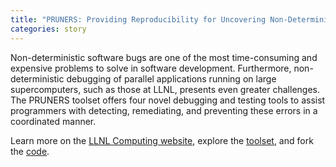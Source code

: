 ```yaml
---
title: "PRUNERS: Providing Reproducibility for Uncovering Non-Deterministic Errors"
categories: story
---
```


Non-deterministic software bugs are one of the most time-consuming and expensive problems to solve in software development. Furthermore, non-deterministic debugging of parallel applications running on large supercomputers, such as those at LLNL, presents even greater challenges. The PRUNERS toolset offers four novel debugging and testing tools to assist programmers with detecting, remediating, and preventing these errors in a coordinated manner.

Learn more on the [LLNL Computing website](https://computing.llnl.gov/projects/pruners), explore the [toolset](https://pruners.github.io/), and fork the [code](https://github.com/PRUNERS).
